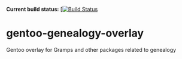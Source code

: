 **Current build status:** [[![Build Status](https://travis-ci.org/tecknicaltom/gentoo-genealogy-overlay.svg)](https://travis-ci.org/tecknicaltom/gentoo-genealogy-overlay)

# gentoo-genealogy-overlay
Gentoo overlay for Gramps and other packages related to genealogy
